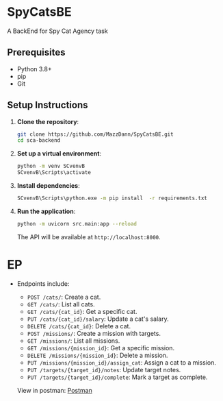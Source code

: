 # SpyCatsBE
A BackEnd for Spy Cat Agency task


## Prerequisites
- Python 3.8+
- pip
- Git

## Setup Instructions
1. **Clone the repository**:
   ```bash
   git clone https://github.com/MazzDann/SpyCatsBE.git
   cd sca-backend
   ```

2. **Set up a virtual environment**:
   ```bash
   python -m venv SCvenvB
   SCvenvB\Scripts\activate
   ```

3. **Install dependencies**:
   ```bash
   SCvenvB\Scripts\python.exe -m pip install  -r requirements.txt
   ```

4. **Run the application**:
   ```bash
   python -m uvicorn src.main:app --reload
   ```
   The API will be available at `http://localhost:8000`.

# EP
- Endpoints include:
  - `POST /cats/`: Create a cat.
  - `GET /cats/`: List all cats.
  - `GET /cats/{cat_id}`: Get a specific cat.
  - `PUT /cats/{cat_id}/salary`: Update a cat's salary.
  - `DELETE /cats/{cat_id}`: Delete a cat.
  - `POST /missions/`: Create a mission with targets.
  - `GET /missions/`: List all missions.
  - `GET /missions/{mission_id}`: Get a specific mission.
  - `DELETE /missions/{mission_id}`: Delete a mission.
  - `PUT /missions/{mission_id}/assign_cat`: Assign a cat to a mission.
  - `PUT /targets/{target_id}/notes`: Update target notes.
  - `PUT /targets/{target_id}/complete`: Mark a target as complete.

  View in postman:
  [Postman](https://mazzdann-3164795.postman.co/workspace/Daniyl-'s-Workspace~ba9f709f-0385-4304-8310-92b458cae1d4/collection/48580003-4acae261-5889-4484-960e-9da25d5355ce?action=share&creator=48580003) 